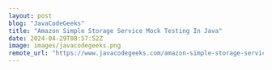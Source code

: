```yaml
---
layout: post
blog: "JavaCodeGeeks"
title: "Amazon Simple Storage Service Mock Testing In Java"
date: 2024-04-29T08:57:52Z
image: images/javacodegeeks.png
remote_url: "https://www.javacodegeeks.com/amazon-simple-storage-service-mock-testing-in-java.html"
---
```

